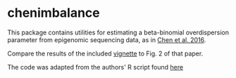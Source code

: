 # chenimbalance
This package contains utilities for estimating a beta-binomial overdispersion parameter from epigenomic sequencing data, as in [Chen et al. 2016](https://www.ncbi.nlm.nih.gov/pmc/articles/PMC4837449/).

Compare the results of the included [vignette](https://github.com/anthony-aylward/chenimbalance/blob/master/vignettes/overdispersion.md) to Fig. 2 of that paper.

The code was adapted from the authors' R script found [here](https://github.com/gersteinlab/alleleDB/blob/release/v2.0/alleledb_pipeline/alleledb_calcOverdispersion.R)
